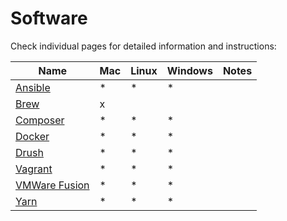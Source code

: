 # Software

Check individual pages for detailed information and instructions:

| Name | Mac | Linux | Windows| Notes |
|------|-----|-------|--------|-------|
| [Ansible](ansible.md) | * | * | * |
| [Brew](brew.md) | x | | |
| [Composer](composer.md) | * | * | * |
| [Docker](docker.md) | * | * | * |
| [Drush](drush.md) | * | * | * |
| [Vagrant](vagrant.md) | * | * | * |
| [VMWare Fusion](vmware_fusion.md) | * | * | * |
| [Yarn](yarn.md) | * | * | * |
